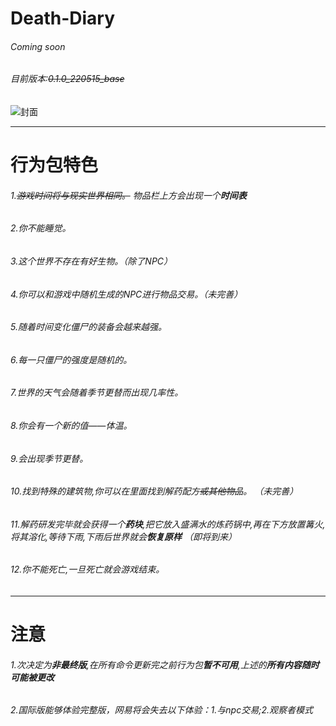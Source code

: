 # Death-Diary
###### Coming soon
###### 目前版本:~~0.1.0_220515_base~~
![封面](https://s3.bmp.ovh/imgs/2022/05/15/10c22c7238b6e81e.png)
***
# 行为包特色
###### 1.~~*游戏时间*将与*现实世界相同*。~~ 物品栏上方会出现一个***时间表***
###### 2.你*不能睡觉*。 
###### 3.这个世界*不存在有好生物*。（除了NPC） 
###### 4.你可以和游戏中随机生成的*NPC*进行物品交易。*（未完善）*
###### 5.*随着时间变化*僵尸的装备会*越来越强*。 
###### 6.每一只僵尸的*强度是随机的*。 
###### 7.世界的天气会*随着季节更替而出现几率性*。 
###### 8.你会有一个新的值——*体温*。 
###### 9.会出现*季节更替*。
###### 10.找到*特殊的建筑物*,你可以在里面找到*解药配方~~或其他物品~~*。 *（未完善）* 
###### 11.解药*研发完毕*就会获得一个***药块***,把它放入盛满水的炼药锅中,再在下方放置篝火,将其溶化,等待下雨,下雨后世界就会***恢复原样*** *（即将到来）* 
###### 12.你*不能死亡*,一旦死亡就会*游戏结束*。
***
# 注意
###### 1.次决定为***非最终版***,在所有命令更新完之前行为包***暂不可用***,上述的***所有内容随时可能被更改***
###### 2.国际版能够*体验完整版*，*网易*将会失去以下体验：1.与npc交易;2.观察者模式
